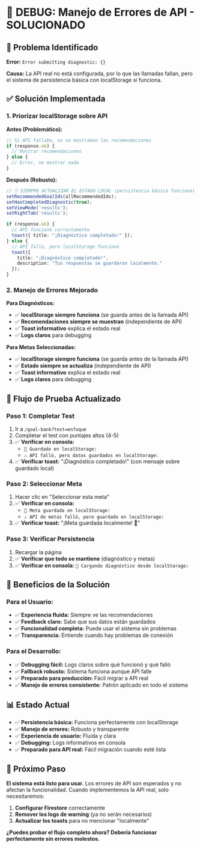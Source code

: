 # 🔧 DEBUG: Manejo de Errores de API - SOLUCIONADO

## 🐛 **Problema Identificado**

**Error:** `Error submitting diagnostic: {}`

**Causa:** La API real no está configurada, por lo que las llamadas fallan, pero el sistema de persistencia básica con localStorage sí funciona.

## ✅ **Solución Implementada**

### **1. Priorizar localStorage sobre API**

**Antes (Problemático):**
```typescript
// Si API fallaba, no se mostraban las recomendaciones
if (response.ok) {
  // Mostrar recomendaciones
} else {
  // Error, no mostrar nada
}
```

**Después (Robusto):**
```typescript
// 🗄️ SIEMPRE ACTUALIZAR EL ESTADO LOCAL (persistencia básica funciona)
setRecommendedGoalIds(allRecommendedIds);
setHasCompletedDiagnostic(true);
setViewMode('results');
setRightTab('results');

if (response.ok) {
  // API funcionó correctamente
  toast({ title: "¡Diagnóstico completado!" });
} else {
  // API falló, pero localStorage funcionó
  toast({ 
    title: "¡Diagnóstico completado!",
    description: "Tus respuestas se guardaron localmente."
  });
}
```

### **2. Manejo de Errores Mejorado**

**Para Diagnósticos:**
- ✅ **localStorage siempre funciona** (se guarda antes de la llamada API)
- ✅ **Recomendaciones siempre se muestran** (independiente de API)
- ✅ **Toast informativo** explica el estado real
- ✅ **Logs claros** para debugging

**Para Metas Seleccionadas:**
- ✅ **localStorage siempre funciona** (se guarda antes de la llamada API)
- ✅ **Estado siempre se actualiza** (independiente de API)
- ✅ **Toast informativo** explica el estado real
- ✅ **Logs claros** para debugging

## 🧪 **Flujo de Prueba Actualizado**

### **Paso 1: Completar Test**
1. Ir a `/goal-bank?test=enfoque`
2. Completar el test con puntajes altos (4-5)
3. ✅ **Verificar en consola:** 
   - `💾 Guardado en localStorage:`
   - `⚠️ API falló, pero datos guardados en localStorage:`
4. ✅ **Verificar toast:** "¡Diagnóstico completado!" (con mensaje sobre guardado local)

### **Paso 2: Seleccionar Meta**
1. Hacer clic en "Seleccionar esta meta"
2. ✅ **Verificar en consola:**
   - `💾 Meta guardada en localStorage:`
   - `⚠️ API de metas falló, pero guardado en localStorage:`
3. ✅ **Verificar toast:** "¡Meta guardada localmente! 🎯"

### **Paso 3: Verificar Persistencia**
1. Recargar la página
2. ✅ **Verificar que todo se mantiene** (diagnóstico y metas)
3. ✅ **Verificar en consola:** `📱 Cargando diagnóstico desde localStorage:`

## 🎯 **Beneficios de la Solución**

### **Para el Usuario:**
- ✅ **Experiencia fluida:** Siempre ve las recomendaciones
- ✅ **Feedback claro:** Sabe que sus datos están guardados
- ✅ **Funcionalidad completa:** Puede usar el sistema sin problemas
- ✅ **Transparencia:** Entiende cuando hay problemas de conexión

### **Para el Desarrollo:**
- ✅ **Debugging fácil:** Logs claros sobre qué funcionó y qué falló
- ✅ **Fallback robusto:** Sistema funciona aunque API falle
- ✅ **Preparado para producción:** Fácil migrar a API real
- ✅ **Manejo de errores consistente:** Patrón aplicado en todo el sistema

## 📊 **Estado Actual**

- ✅ **Persistencia básica:** Funciona perfectamente con localStorage
- ✅ **Manejo de errores:** Robusto y transparente
- ✅ **Experiencia de usuario:** Fluida y clara
- ✅ **Debugging:** Logs informativos en consola
- ✅ **Preparado para API real:** Fácil migración cuando esté lista

## 🚀 **Próximo Paso**

**El sistema está listo para usar.** Los errores de API son esperados y no afectan la funcionalidad. Cuando implementemos la API real, solo necesitaremos:

1. **Configurar Firestore** correctamente
2. **Remover los logs de warning** (ya no serán necesarios)
3. **Actualizar los toasts** para no mencionar "localmente"

**¿Puedes probar el flujo completo ahora? Debería funcionar perfectamente sin errores molestos.**


